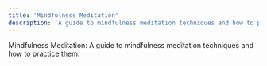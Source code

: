 ```yaml
---
title: 'Mindfulness Meditation'
description: 'A guide to mindfulness meditation techniques and how to practice them.'
---
```




Mindfulness Meditation: A guide to mindfulness meditation techniques and how to practice them.

